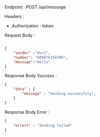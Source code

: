 Endpoint : POST /api/message

Headers :
- Authorization : token

Request Body :

```json

{
    "sender" :"dvc1",
    "number": "089876254300",
    "message":"Hello"
}

```

Response Body Success : 

```json
{
    "data" : {
        "message" : "Sending successfuly",
    }
}
```

Response Body Error :

```json
{
    "errors" : "Sending failed"
}
